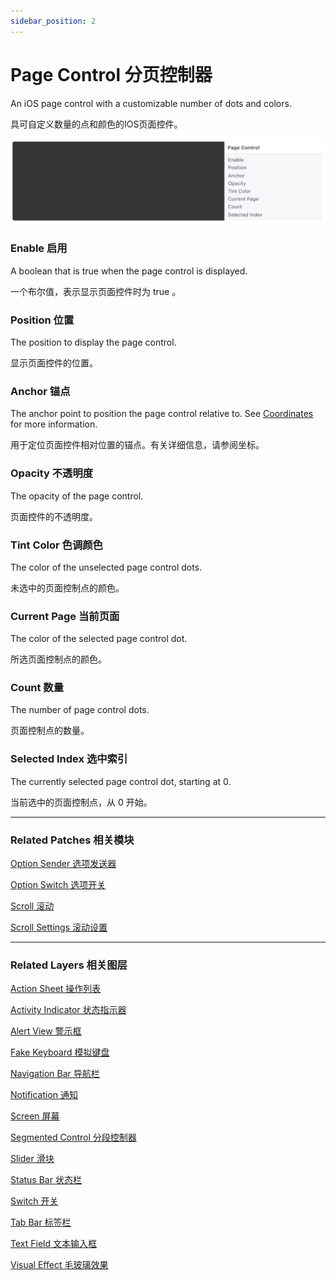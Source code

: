 ```yaml
---
sidebar_position: 2
---
```


# Page Control 分页控制器

An iOS page control with a customizable number of dots and colors.

具可自定义数量的点和颜色的IOS页面控件。

![Image](./../../static/img/docs/iOS/page-control.png)

### Enable 启用

A boolean that is true when the page control is displayed.

一个布尔值，表示显示页面控件时为 true 。

### Position 位置

The position to display the page control.

显示页面控件的位置。

### Anchor 锚点

The anchor point to position the page control relative to. See [Coordinates](./../Concepts/Coordinates.md) for more information.

用于定位页面控件相对位置的锚点。有关详细信息，请参阅坐标。

### Opacity 不透明度

The opacity of the page control.

页面控件的不透明度。

### Tint Color 色调颜色

The color of the unselected page control dots.

未选中的页面控制点的颜色。

### Current Page 当前页面

The color of the selected page control dot.

所选页面控制点的颜色。

### Count 数量

The number of page control dots.

页面控制点的数量。

### Selected Index 选中索引

The currently selected page control dot, starting at 0.

当前选中的页面控制点，从 0 开始。

------

### Related Patches 相关模块

[Option Sender 选项发送器](./../Utility/Option%20Sender.md)

[Option Switch 选项开关](./../Utility/Option%20Switch.md)

[Scroll 滚动](./../Interaction/Scroll.md)

[Scroll Settings 滚动设置](./../Interaction/Scroll%20Settings.md)

------

### Related Layers 相关图层

[Action Sheet 操作列表](./Action%20Sheet.md)

[Activity Indicator 状态指示器](./Activity%20Indicator.md)

[Alert View 警示框](./Alert%20View.md)

[Fake Keyboard 模拟键盘](./Fake%20Keyboard.md)

[Navigation Bar 导航栏](./Navigation%20Bar.md)

[Notification 通知](./Notification.md)

[Screen 屏幕](./Screen.md)

[Segmented Control 分段控制器](./Segmented%20Control.md)

[Slider 滑块](./Slider.md)

[Status Bar 状态栏](./Status%20bar.md)

[Switch 开关](./Switch.md)

[Tab Bar 标签栏](./Tab%20Bar.md)

[Text Field 文本输入框](./Text%20Field.md)

[Visual Effect 毛玻璃效果](./Visual%20Effect.md)
